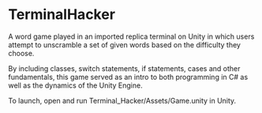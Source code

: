 # TerminalHacker
A word game played in an imported replica terminal on Unity in which users attempt to unscramble a set of given words based on the difficulty they choose.

By including classes, switch statements, if statements, cases and other fundamentals, this game served as an intro to both programming in C# as well as the dynamics of the Unity Engine.

To launch, open and run Terminal_Hacker/Assets/Game.unity in Unity.


